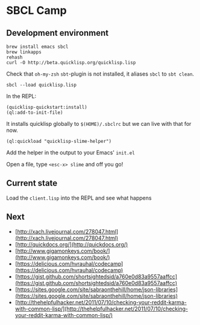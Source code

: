 # SBCL Camp

## Development environment

    brew install emacs sbcl
    brew linkapps
    rehash
    curl -O http://beta.quicklisp.org/quicklisp.lisp

Check that `oh-my-zsh` `sbt`-plugin is not installed, it aliases `sbcl` to `sbt clean`.

    sbcl --load quicklisp.lisp

In the REPL:

    (quicklisp-quickstart:install)
    (ql:add-to-init-file)

It installs quicklisp globally to `$(HOME)/.sbclrc` but we can live with that for now.

    (ql:quickload "quicklisp-slime-helper")

Add the helper in the output to your Emacs' `init.el`

Open a file, type `<esc-x> slime` and off you go!

## Current state

Load the `client.lisp` into the REPL and see what happens

## Next

* [http://xach.livejournal.com/278047.html](http://xach.livejournal.com/278047.html)
* [http://quickdocs.org/](http://quickdocs.org/)
* [http://www.gigamonkeys.com/book/](http://www.gigamonkeys.com/book/)
* [https://delicious.com/hvrauhal/codecamp](https://delicious.com/hvrauhal/codecamp)
* [https://gist.github.com/shortsightedsid/a760e0d83a9557aaffcc](https://gist.github.com/shortsightedsid/a760e0d83a9557aaffcc)
* [https://sites.google.com/site/sabraonthehill/home/json-libraries](https://sites.google.com/site/sabraonthehill/home/json-libraries)
* [http://thehelpfulhacker.net/2011/07/10/checking-your-reddit-karma-with-common-lisp/](http://thehelpfulhacker.net/2011/07/10/checking-your-reddit-karma-with-common-lisp/)
